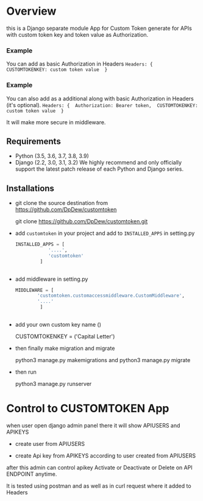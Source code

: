 # Overview

this is a Django separate module App for Custom Token generate for APIs with custom token key and token value as Authorization.

### Example 
You can add as basic Authorization in Headers
	`Headers: { 
			CUSTOMTOKENKEY: custom token value 
		  }`


### Example
You can also add as a additional along with basic Authorization in Headers (it's optional).
	`Headers: { 
			Authorization: Bearer token, 
			CUSTOMTOKENKEY: custom token value 
		  }`

It will make more secure in middleware.

## Requirements
* Python (3.5, 3.6, 3.7, 3.8, 3.9)
* Django (2.2, 3.0, 3.1, 3.2)
We highly recommend and only officially support the latest patch release of each Python and Django series.

## Installations

* git clone the source destination from https://github.com/DpDew/customtoken

	git clone https://github.com/DpDew/customtoken.git

* add `customtoken` in your project and add to `INSTALLED_APPS` in setting.py

	```python
	INSTALLED_APPS = [
			    '....', 
			    'customtoken'
			 ]
			 

* add middleware in setting.py
	```python
	MIDDLEWARE = [
			'customtoken.customaccessmiddleware.CustomMiddleware', 
			'....'
		     ]
		     

* add your own custom key name (<CUSTOMTOKEN>)

	CUSTOMTOKENKEY = <CUSTOMTOKEN> ('Capital Letter')

* then finally make migration and migrate

	python3 manage.py makemigrations
	and
	python3 manage.py migrate

* then run 

	python3 manage.py runserver


# Control to CUSTOMTOKEN App
when user open django admin panel there it will show APIUSERS and APIKEYS

* create user from APIUSERS

* create Api key from APIKEYS according to user created from APIUSERS

after this admin can control apikey Activate or Deactivate or Delete on API ENDPOINT anytime.

It is tested using postman and as well as in curl request where it added to Headers

